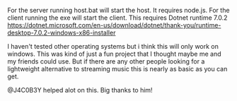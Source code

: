 For the server running host.bat will start the host.
It requires node.js.
For the client running the exe will start the client.
This requires Dotnet runtime 7.0.2 https://dotnet.microsoft.com/en-us/download/dotnet/thank-you/runtime-desktop-7.0.2-windows-x86-installer

I haven't tested other operating systems but i think this will only work on windows.
This was kind of just a fun project that I thought maybe me and my friends could use.
But if there are any other people looking for a lightweight alternative to streaming music this is nearly as basic as you can get.

@J4C0B3Y helped alot on this. Big thanks to him!
